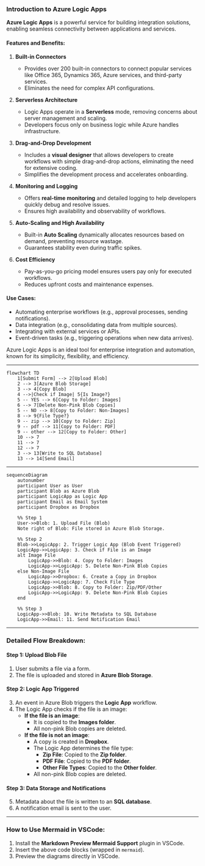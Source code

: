 ### Introduction to Azure Logic Apps

**Azure Logic Apps** is a powerful service for building integration solutions, enabling seamless connectivity between applications and services.

#### **Features and Benefits**:

1. **Built-in Connectors**  
   - Provides over 200 built-in connectors to connect popular services like Office 365, Dynamics 365, Azure services, and third-party services.  
   - Eliminates the need for complex API configurations.

2. **Serverless Architecture**  
   - Logic Apps operate in a **Serverless** mode, removing concerns about server management and scaling.  
   - Developers focus only on business logic while Azure handles infrastructure.

3. **Drag-and-Drop Development**  
   - Includes a **visual designer** that allows developers to create workflows with simple drag-and-drop actions, eliminating the need for extensive coding.  
   - Simplifies the development process and accelerates onboarding.

4. **Monitoring and Logging**  
   - Offers **real-time monitoring** and detailed logging to help developers quickly debug and resolve issues.  
   - Ensures high availability and observability of workflows.

5. **Auto-Scaling and High Availability**  
   - Built-in **Auto Scaling** dynamically allocates resources based on demand, preventing resource wastage.  
   - Guarantees stability even during traffic spikes.

6. **Cost Efficiency**  
   - Pay-as-you-go pricing model ensures users pay only for executed workflows.  
   - Reduces upfront costs and maintenance expenses.

#### **Use Cases**:

- Automating enterprise workflows (e.g., approval processes, sending notifications).  
- Data integration (e.g., consolidating data from multiple sources).  
- Integrating with external services or APIs.  
- Event-driven tasks (e.g., triggering operations when new data arrives).

Azure Logic Apps is an ideal tool for enterprise integration and automation, known for its simplicity, flexibility, and efficiency.

---

```mermaid
flowchart TD
    1[Submit Form] --> 2[Upload Blob]
    2 --> 3[Azure Blob Storage]
    3 --> 4[Copy Blob]
    4 -->|Check if Image| 5{Is Image?}
    5 -- YES --> 6[Copy to Folder: Images]
    6 --> 7[Delete Non-Pink Blob Copies]
    5 -- NO --> 8[Copy to Folder: Non-Images]
    8 --> 9{File Type?}
    9 -- zip --> 10[Copy to Folder: Zip]
    9 -- pdf --> 11[Copy to Folder: PDF]
    9 -- other --> 12[Copy to Folder: Other]
    10 --> 7
    11 --> 7
    12 --> 7
    3 --> 13[Write to SQL Database]
    13 --> 14[Send Email]
```

---

```mermaid
sequenceDiagram
    autonumber
    participant User as User
    participant Blob as Azure Blob
    participant LogicApp as Logic App
    participant Email as Email System
    participant Dropbox as Dropbox

    %% Step 1
    User->>Blob: 1. Upload File (Blob)
    Note right of Blob: File stored in Azure Blob Storage.

    %% Step 2
    Blob->>LogicApp: 2. Trigger Logic App (Blob Event Triggered)
    LogicApp->>LogicApp: 3. Check if File is an Image
    alt Image File
        LogicApp->>Blob: 4. Copy to Folder: Images
        LogicApp->>LogicApp: 5. Delete Non-Pink Blob Copies
    else Non-Image File
        LogicApp->>Dropbox: 6. Create a Copy in Dropbox
        LogicApp->>LogicApp: 7. Check File Type
        LogicApp->>Blob: 8. Copy to Folder: Zip/PDF/Other
        LogicApp->>LogicApp: 9. Delete Non-Pink Blob Copies
    end

    %% Step 3
    LogicApp->>Blob: 10. Write Metadata to SQL Database
    LogicApp->>Email: 11. Send Notification Email
```

---

### **Detailed Flow Breakdown**:

#### **Step 1: Upload Blob File**
1. User submits a file via a form.
2. The file is uploaded and stored in **Azure Blob Storage**.

#### **Step 2: Logic App Triggered**
3. An event in Azure Blob triggers the **Logic App** workflow.
4. The Logic App checks if the file is an image:
   - **If the file is an image**:
     - It is copied to the **Images folder**.
     - All non-pink Blob copies are deleted.
   - **If the file is not an image**:
     - A copy is created in **Dropbox**.
     - The Logic App determines the file type:
       - **Zip File**: Copied to the **Zip folder**.
       - **PDF File**: Copied to the **PDF folder**.
       - **Other File Types**: Copied to the **Other folder**.
     - All non-pink Blob copies are deleted.

#### **Step 3: Data Storage and Notifications**
5. Metadata about the file is written to an **SQL database**.
6. A notification email is sent to the user.

---

### **How to Use Mermaid in VSCode**:
1. Install the **Markdown Preview Mermaid Support** plugin in VSCode.
2. Insert the above code blocks (wrapped in ```mermaid```).
3. Preview the diagrams directly in VSCode.
